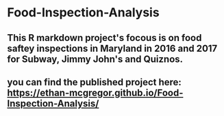 # Food-Inspection-Analysis

## This R markdown project's focous is on food saftey inspections in Maryland in 2016 and 2017 for Subway, Jimmy John's and Quiznos.

## you can find the published project here: https://ethan-mcgregor.github.io/Food-Inspection-Analysis/
